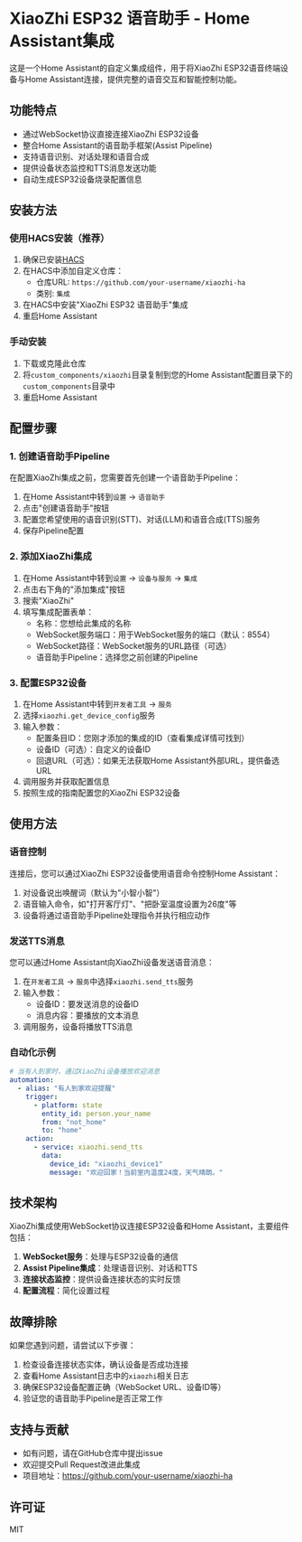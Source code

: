 # XiaoZhi ESP32 语音助手 - Home Assistant集成

这是一个Home Assistant的自定义集成组件，用于将XiaoZhi ESP32语音终端设备与Home Assistant连接，提供完整的语音交互和智能控制功能。

## 功能特点

- 通过WebSocket协议直接连接XiaoZhi ESP32设备
- 整合Home Assistant的语音助手框架(Assist Pipeline)
- 支持语音识别、对话处理和语音合成
- 提供设备状态监控和TTS消息发送功能
- 自动生成ESP32设备烧录配置信息

## 安装方法

### 使用HACS安装（推荐）

1. 确保已安装[HACS](https://hacs.xyz/)
2. 在HACS中添加自定义仓库：
   - 仓库URL: `https://github.com/your-username/xiaozhi-ha`
   - 类别: `集成`
3. 在HACS中安装"XiaoZhi ESP32 语音助手"集成
4. 重启Home Assistant

### 手动安装

1. 下载或克隆此仓库
2. 将`custom_components/xiaozhi`目录复制到您的Home Assistant配置目录下的`custom_components`目录中
3. 重启Home Assistant

## 配置步骤

### 1. 创建语音助手Pipeline

在配置XiaoZhi集成之前，您需要首先创建一个语音助手Pipeline：

1. 在Home Assistant中转到`设置` -> `语音助手`
2. 点击"创建语音助手"按钮
3. 配置您希望使用的语音识别(STT)、对话(LLM)和语音合成(TTS)服务
4. 保存Pipeline配置

### 2. 添加XiaoZhi集成

1. 在Home Assistant中转到`设置` -> `设备与服务` -> `集成`
2. 点击右下角的"添加集成"按钮
3. 搜索"XiaoZhi"
4. 填写集成配置表单：
   - 名称：您想给此集成的名称
   - WebSocket服务端口：用于WebSocket服务的端口（默认：8554）
   - WebSocket路径：WebSocket服务的URL路径（可选）
   - 语音助手Pipeline：选择您之前创建的Pipeline

### 3. 配置ESP32设备

1. 在Home Assistant中转到`开发者工具` -> `服务`
2. 选择`xiaozhi.get_device_config`服务
3. 输入参数：
   - 配置条目ID：您刚才添加的集成的ID（查看集成详情可找到）
   - 设备ID（可选）：自定义的设备ID
   - 回退URL（可选）：如果无法获取Home Assistant外部URL，提供备选URL
4. 调用服务并获取配置信息
5. 按照生成的指南配置您的XiaoZhi ESP32设备

## 使用方法

### 语音控制

连接后，您可以通过XiaoZhi ESP32设备使用语音命令控制Home Assistant：

1. 对设备说出唤醒词（默认为"小智小智"）
2. 语音输入命令，如"打开客厅灯"、"把卧室温度设置为26度"等
3. 设备将通过语音助手Pipeline处理指令并执行相应动作

### 发送TTS消息

您可以通过Home Assistant向XiaoZhi设备发送语音消息：

1. 在`开发者工具` -> `服务`中选择`xiaozhi.send_tts`服务
2. 输入参数：
   - 设备ID：要发送消息的设备ID
   - 消息内容：要播放的文本消息
3. 调用服务，设备将播放TTS消息

### 自动化示例

```yaml
# 当有人到家时，通过XiaoZhi设备播放欢迎消息
automation:
  - alias: "有人到家欢迎提醒"
    trigger:
      - platform: state
        entity_id: person.your_name
        from: "not_home"
        to: "home"
    action:
      - service: xiaozhi.send_tts
        data:
          device_id: "xiaozhi_device1"
          message: "欢迎回家！当前室内温度24度，天气晴朗。"
```

## 技术架构

XiaoZhi集成使用WebSocket协议连接ESP32设备和Home Assistant，主要组件包括：

1. **WebSocket服务**：处理与ESP32设备的通信
2. **Assist Pipeline集成**：处理语音识别、对话和TTS
3. **连接状态监控**：提供设备连接状态的实时反馈
4. **配置流程**：简化设置过程

## 故障排除

如果您遇到问题，请尝试以下步骤：

1. 检查设备连接状态实体，确认设备是否成功连接
2. 查看Home Assistant日志中的`xiaozhi`相关日志
3. 确保ESP32设备配置正确（WebSocket URL、设备ID等）
4. 验证您的语音助手Pipeline是否正常工作

## 支持与贡献

- 如有问题，请在GitHub仓库中提出issue
- 欢迎提交Pull Request改进此集成
- 项目地址：https://github.com/your-username/xiaozhi-ha

## 许可证

MIT 